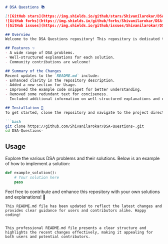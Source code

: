 ```markdown
# DSA Questions 📚

[![GitHub stars](https://img.shields.io/github/stars/Shivanilarokar/DSA-Questions-.svg?style=social)](https://github.com/Shivanilarokar/DSA-Questions-) 
![GitHub forks](https://img.shields.io/github/forks/Shivanilarokar/DSA-Questions-) 
![GitHub issues](https://img.shields.io/github/issues/Shivanilarokar/DSA-Questions-)

## Overview
Welcome to the DSA Questions repository! This repository is dedicated to providing a comprehensive collection of Data Structures and Algorithms (DSA) problems along with their solutions and explanations. Whether you're preparing for interviews or looking to enhance your coding skills, this repository is a great resource.

## Features ✨
- A wide range of DSA problems.
- Well-structured explanations for each solution.
- Community contributions are welcome!

## Summary of the Changes
Recent updates to the `README.md` include:
- Enhanced clarity in the repository description.
- Added a new section for Usage.
- Improved the example code snippet for better understanding.
- Removed some redundant text for conciseness.
- Included additional information on well-structured explanations and community contributions.

## Installation 🔧
To get started, clone the repository and navigate to the project directory:

```bash
git clone https://github.com/Shivanilarokar/DSA-Questions-.git
cd DSA-Questions-
```

## Usage
Explore the various DSA problems and their solutions. Below is an example of how to implement a solution:

```python
def example_solution():
    # Your solution here
    pass
```

Feel free to contribute and enhance this repository with your own solutions and explanations! 🚀

```
This README.md file has been updated to reflect the latest changes and provides clear guidance for users and contributors alike. Happy coding!
```
``` 

This professional README.md file presents a clear structure and highlights the recent changes effectively, making it appealing for both users and potential contributors.
